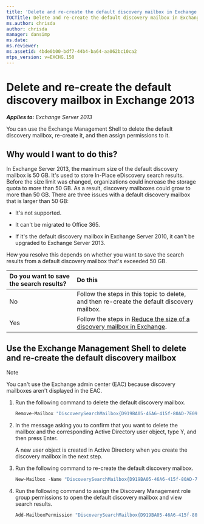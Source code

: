 ```yaml
---
title: 'Delete and re-create the default discovery mailbox in Exchange: Exchange 2013 Help'
TOCTitle: Delete and re-create the default discovery mailbox in Exchange
ms.author: chrisda
author: chrisda
manager: dansimp
ms.date: 
ms.reviewer: 
ms.assetid: 4bde0b00-bdf7-44b4-ba64-aa062bc10ca2
mtps_version: v=EXCHG.150
---
```


# Delete and re-create the default discovery mailbox in Exchange 2013

_**Applies to:** Exchange Server 2013_

You can use the Exchange Management Shell to delete the default discovery mailbox, re-create it, and then assign permissions to it.

## Why would I want to do this?

In Exchange Server 2013, the maximum size of the default discovery mailbox is 50 GB. It's used to store In-Place eDiscovery search results. Before the size limit was changed, organizations could increase the storage quota to more than 50 GB. As a result, discovery mailboxes could grow to more than 50 GB. There are three issues with a default discovery mailbox that is larger than 50 GB:

- It's not supported.

- It can't be migrated to Office 365.

- If it's the default discovery mailbox in Exchange Server 2010, it can't be upgraded to Exchange Server 2013.

How you resolve this depends on whether you want to save the search results from a default discovery mailbox that's exceeded 50 GB.

|**Do you want to save the search results?**|**Do this**|
|:-----|:-----|
|No|Follow the steps in this topic to delete, and then re-create the default discovery mailbox.|
|Yes|Follow the steps in [Reduce the size of a discovery mailbox in Exchange](reduce-discovery-mailbox-size-exchange-2013-help.md).|

## Use the Exchange Management Shell to delete and re-create the default discovery mailbox

> [!NOTE]
> You can't use the Exchange admin center (EAC) because discovery mailboxes aren't displayed in the EAC.

1. Run the following command to delete the default discovery mailbox.

   ```powershell
   Remove-Mailbox "DiscoverySearchMailbox{D919BA05-46A6-415f-80AD-7E09334BB852}"
   ```

2. In the message asking you to confirm that you want to delete the mailbox and the corresponding Active Directory user object, type Y, and then press Enter.

   A new user object is created in Active Directory when you create the discovery mailbox in the next step.

3. Run the following command to re-create the default discovery mailbox.

   ```powershell
   New-Mailbox -Name "DiscoverySearchMailbox{D919BA05-46A6-415f-80AD-7E09334BB852}" -Alias "DiscoverySearchMailbox{D919BA05-46A6-415f-80AD-7E09334BB852}" -DisplayName "Discovery Search  Mailbox" -Discovery
   ```

4. Run the following command to assign the Discovery Management role group permissions to open the default discovery mailbox and view search results.

   ```powershell
   Add-MailboxPermission "DiscoverySearchMailbox{D919BA05-46A6-415f-80AD-7E09334BB852}" -User "Discovery Management" -AccessRights FullAccess -InheritanceType all
   ```
